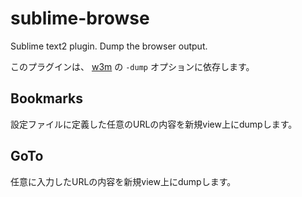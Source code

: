 sublime-browse
==============

Sublime text2 plugin. Dump the browser output.

このプラグインは、 [w3m](http://w3m.sourceforge.net/index.ja.html "w3m") の `-dump` オプションに依存します。

Bookmarks
---------

設定ファイルに定義した任意のURLの内容を新規view上にdumpします。
 
GoTo
----

任意に入力したURLの内容を新規view上にdumpします。


